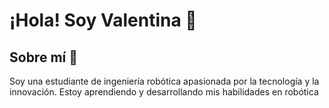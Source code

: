 # ¡Hola! Soy Valentina 🤗

## Sobre mí 🚀
Soy una estudiante de ingeniería robótica apasionada por la tecnología y la innovación. Estoy aprendiendo y desarrollando mis habilidades en robótica

<!--

- 🔭 I’m currently working on ...
- 🌱 I’m currently learning ...
- 👯 I’m looking to collaborate on ...
- 🤔 I’m looking for help with ...
- 💬 Ask me about ...
- 📫 How to reach me: ...
- 😄 Pronouns: ...
- ⚡ Fun fact: ...
-->
